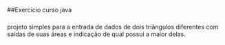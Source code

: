 ##Exercício curso java
###
projeto simples para a entrada de dados de dois triângulos diferentes com saídas de suas áreas e indicação de qual possui a maior delas.